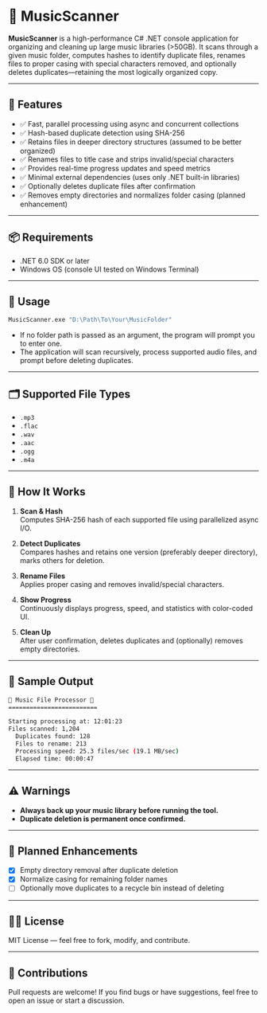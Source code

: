 # 🎵 MusicScanner

**MusicScanner** is a high-performance C# .NET console application for organizing and cleaning up large music libraries (>50GB). It scans through a given music folder, computes hashes to identify duplicate files, renames files to proper casing with special characters removed, and optionally deletes duplicates—retaining the most logically organized copy.

---

## 🚀 Features

- ✅ Fast, parallel processing using async and concurrent collections
- ✅ Hash-based duplicate detection using SHA-256
- ✅ Retains files in deeper directory structures (assumed to be better organized)
- ✅ Renames files to title case and strips invalid/special characters
- ✅ Provides real-time progress updates and speed metrics
- ✅ Minimal external dependencies (uses only .NET built-in libraries)
- ✅ Optionally deletes duplicate files after confirmation
- ✅ Removes empty directories and normalizes folder casing (planned enhancement)

---

## 📦 Requirements

- .NET 6.0 SDK or later
- Windows OS (console UI tested on Windows Terminal)

---

## 🧰 Usage

```bash
MusicScanner.exe "D:\Path\To\Your\MusicFolder"
```

- If no folder path is passed as an argument, the program will prompt you to enter one.
- The application will scan recursively, process supported audio files, and prompt before deleting duplicates.

---

## 🗂 Supported File Types

- `.mp3`
- `.flac`
- `.wav`
- `.aac`
- `.ogg`
- `.m4a`

---

## 🧠 How It Works

1. **Scan & Hash**  
   Computes SHA-256 hash of each supported file using parallelized async I/O.

2. **Detect Duplicates**  
   Compares hashes and retains one version (preferably deeper directory), marks others for deletion.

3. **Rename Files**  
   Applies proper casing and removes invalid/special characters.

4. **Show Progress**  
   Continuously displays progress, speed, and statistics with color-coded UI.

5. **Clean Up**  
   After user confirmation, deletes duplicates and (optionally) removes empty directories.

---

## 🧪 Sample Output

```bash
🎵 Music File Processor 🎵
=========================

Starting processing at: 12:01:23
Files scanned: 1,204
  Duplicates found: 128
  Files to rename: 213
  Processing speed: 25.3 files/sec (19.1 MB/sec)
  Elapsed time: 00:00:47
```

---

## ⚠️ Warnings

- **Always back up your music library before running the tool.**
- **Duplicate deletion is permanent once confirmed.**

---

## 🧱 Planned Enhancements

- [x] Empty directory removal after duplicate deletion
- [x] Normalize casing for remaining folder names
- [ ] Optionally move duplicates to a recycle bin instead of deleting

---

## 👨‍💻 License

MIT License — feel free to fork, modify, and contribute.

---

## 🤝 Contributions

Pull requests are welcome! If you find bugs or have suggestions, feel free to open an issue or start a discussion.

